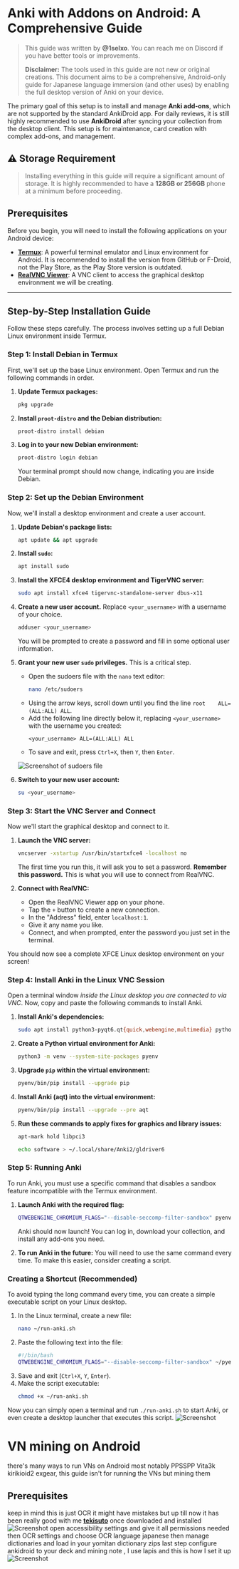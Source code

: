 
# Anki with Addons on Android: A Comprehensive Guide

> This guide was written by **@1selxo**. You can reach me on Discord if you have better tools or improvements.
>
> **Disclaimer:** The tools used in this guide are not new or original creations. This document aims to be a comprehensive, Android-only guide for Japanese language immersion (and other uses) by enabling the full desktop version of Anki on your device.

The primary goal of this setup is to install and manage **Anki add-ons**, which are not supported by the standard AnkiDroid app. For daily reviews, it is still highly recommended to use **AnkiDroid** after syncing your collection from the desktop client. This setup is for maintenance, card creation with complex add-ons, and management.

## ⚠️ Storage Requirement

> Installing everything in this guide will require a significant amount of storage. It is highly recommended to have a **128GB or 256GB** phone at a minimum before proceeding.

## Prerequisites

Before you begin, you will need to install the following applications on your Android device:

*   **[Termux](https://github.com/termux/termux-app/releases)**: A powerful terminal emulator and Linux environment for Android. It is recommended to install the version from GitHub or F-Droid, not the Play Store, as the Play Store version is outdated.
*   **[RealVNC Viewer](https://play.google.com/store/apps/details?id=com.realvnc.viewer.android)**: A VNC client to access the graphical desktop environment we will be creating.

---

## Step-by-Step Installation Guide

Follow these steps carefully. The process involves setting up a full Debian Linux environment inside Termux.

### Step 1: Install Debian in Termux

First, we'll set up the base Linux environment. Open Termux and run the following commands in order.

1.  **Update Termux packages:**
    ```sh
    pkg upgrade
    ```
2.  **Install `proot-distro` and the Debian distribution:**
    ```sh
    proot-distro install debian
    ```
3.  **Log in to your new Debian environment:**
    ```sh
    proot-distro login debian
    ```
    Your terminal prompt should now change, indicating you are inside Debian.

### Step 2: Set up the Debian Environment

Now, we'll install a desktop environment and create a user account.

1.  **Update Debian's package lists:**
    ```sh
    apt update && apt upgrade
    ```
2.  **Install `sudo`:**
    ```sh
    apt install sudo
    ```
3.  **Install the XFCE4 desktop environment and TigerVNC server:**
    ```sh
    sudo apt install xfce4 tigervnc-standalone-server dbus-x11
    ```
4.  **Create a new user account.** Replace `<your_username>` with a username of your choice.
    ```sh
    adduser <your_username>
    ```
    You will be prompted to create a password and fill in some optional user information.

5.  **Grant your new user `sudo` privileges.** This is a critical step.
    *   Open the sudoers file with the `nano` text editor:
        ```sh
        nano /etc/sudoers
        ```
    *   Using the arrow keys, scroll down until you find the line `root    ALL=(ALL:ALL) ALL`.
    *   Add the following line directly below it, replacing `<your_username>` with the username you created:
        ```
        <your_username> ALL=(ALL:ALL) ALL
        ```
    *   To save and exit, press `Ctrl+X`, then `Y`, then `Enter`.

    ![Screenshot of sudoers file](./Screenshot%202025-06-23%20121624.png)
    

6.  **Switch to your new user account:**
    ```sh
    su <your_username>
    ```

### Step 3: Start the VNC Server and Connect

Now we'll start the graphical desktop and connect to it.

1.  **Launch the VNC server:**
    ```sh
    vncserver -xstartup /usr/bin/startxfce4 -localhost no
    ```
    The first time you run this, it will ask you to set a password. **Remember this password.** This is what you will use to connect from RealVNC.

2.  **Connect with RealVNC:**
    *   Open the RealVNC Viewer app on your phone.
    *   Tap the `+` button to create a new connection.
    *   In the "Address" field, enter `localhost:1`.
    *   Give it any name you like.
    *   Connect, and when prompted, enter the password you just set in the terminal.

You should now see a complete XFCE Linux desktop environment on your screen!

### Step 4: Install Anki in the Linux VNC Session

Open a terminal window *inside the Linux desktop you are connected to via VNC*. Now, copy and paste the following commands to install Anki.

1.  **Install Anki's dependencies:**
    ```sh
    sudo apt install python3-pyqt6.qt{quick,webengine,multimedia} python3-venv
    ```
2.  **Create a Python virtual environment for Anki:**
    ```sh
    python3 -m venv --system-site-packages pyenv
    ```
3.  **Upgrade `pip` within the virtual environment:**
    ```sh
    pyenv/bin/pip install --upgrade pip
    ```
4.  **Install Anki (aqt) into the virtual environment:**
    ```sh
    pyenv/bin/pip install --upgrade --pre aqt
    ```
5.  **Run these commands to apply fixes for graphics and library issues:**
    ```sh
    apt-mark hold libpci3
    ```
    ```sh
    echo software > ~/.local/share/Anki2/gldriver6
    ```

### Step 5: Running Anki

To run Anki, you must use a specific command that disables a sandbox feature incompatible with the Termux environment.

1.  **Launch Anki with the required flag:**
    ```sh
    QTWEBENGINE_CHROMIUM_FLAGS="--disable-seccomp-filter-sandbox" pyenv/bin/anki
    ```
    Anki should now launch! You can log in, download your collection, and install any add-ons you need.

2.  **To run Anki in the future:**
    You will need to use the same command every time. To make this easier, consider creating a script.

### Creating a Shortcut (Recommended)

To avoid typing the long command every time, you can create a simple executable script on your Linux desktop.

1.  In the Linux terminal, create a new file:
    ```sh
    nano ~/run-anki.sh
    ```
2.  Paste the following text into the file:
    ```sh
    #!/bin/bash
    QTWEBENGINE_CHROMIUM_FLAGS="--disable-seccomp-filter-sandbox" ~/pyenv/bin/anki
    ```
3.  Save and exit (`Ctrl+X`, `Y`, `Enter`).
4.  Make the script executable:
    ```sh
    chmod +x ~/run-anki.sh
    ```
Now you can simply open a terminal and run `./run-anki.sh` to start Anki, or even create a desktop launcher that executes this script.
![Screenshot](./image.png)
# VN mining on Android 
there's many ways to run VNs on Android most notably PPSSPP Vita3k kirikioid2 exgear, this guide isn't for running the VNs but mining them 
## Prerequisites
keep in mind this is just OCR it might have mistakes but up till now it has been really good with me 
**[tekisuto](https://github.com/abaga129/tekisuto)**
once downloaded and installed 
![Screenshot](./Screenshot_2025-06-23-12-50-00-604_com.abaga129.tekisuto.jpg
)
open accessibility settings and give it all permissions needed 
then OCR settings and choose OCR language japanese 
then manage dictionaries and load in your yomitan dictionary zips
last step 
configure ankidroid to your deck and mining note , I use lapis and this is how I set it up 
![Screenshot](./Screenshot_2025-06-23-13-00-27-683_com.abaga129.tekisuto.jpg)